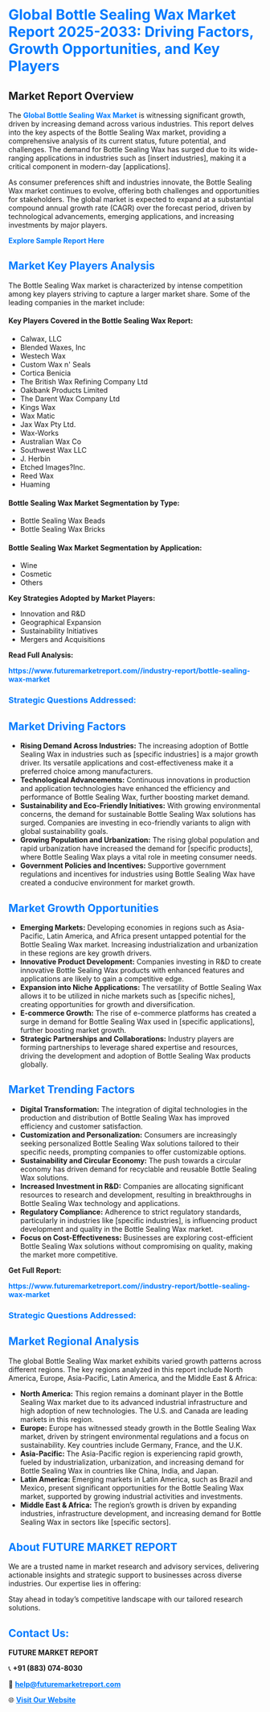 <h1 style="color: #007BFF;">Global Bottle Sealing Wax Market Report 2025-2033: Driving Factors, Growth Opportunities, and Key Players</h1>

<section id="overview">
<h2>Market Report Overview</h2>
<p>The <a href="https://www.futuremarketreport.com//industry-report/bottle-sealing-wax-market" style="color: #007BFF; text-decoration: none;"><strong>Global Bottle Sealing Wax Market</strong></a> is witnessing significant growth, driven by increasing demand across various industries. This report delves into the key aspects of the Bottle Sealing Wax market, providing a comprehensive analysis of its current status, future potential, and challenges. The demand for Bottle Sealing Wax has surged due to its wide-ranging applications in industries such as [insert industries], making it a critical component in modern-day [applications].</p>
<p>As consumer preferences shift and industries innovate, the Bottle Sealing Wax market continues to evolve, offering both challenges and opportunities for stakeholders. The global market is expected to expand at a substantial compound annual growth rate (CAGR) over the forecast period, driven by technological advancements, emerging applications, and increasing investments by major players.</p>
</section>

<section id="overview">
<p><a href="https://www.futuremarketreport.com//request-sample/reportId=85710" style="color: #007BFF; text-decoration: none;"><strong>Explore Sample Report Here</strong></a></p>
</section>

<section id="key-players">
<h2 style="color: #007BFF;">Market Key Players Analysis</h2>
<p>The Bottle Sealing Wax market is characterized by intense competition among key players striving to capture a larger market share. Some of the leading companies in the market include:</p>
<h4>Key Players Covered in the Bottle Sealing Wax Report:</h4>
<ul><li>Calwax, LLC</li><li>Blended Waxes, Inc</li><li>Westech Wax</li><li>Custom Wax n&#039; Seals</li><li>Cortica Benicia</li><li>The British Wax Refining Company Ltd</li><li>Oakbank Products Limited</li><li>The Darent Wax Company Ltd</li><li>Kings Wax</li><li>Wax Matic</li><li>Jax Wax Pty Ltd.</li><li>Wax-Works</li><li>Australian Wax Co</li><li>Southwest Wax LLC</li><li>J. Herbin</li><li>Etched Images?Inc.</li><li>Reed Wax</li><li>Huaming</li></ul>
<h4>Bottle Sealing Wax Market Segmentation by Type:</h4>
<ul><li>Bottle Sealing Wax Beads</li><li>Bottle Sealing Wax Bricks</li></ul>

<h4>Bottle Sealing Wax Market Segmentation by Application:</h4>
<ul><li>Wine</li><li>Cosmetic</li><li>Others</li></ul>
<p><strong>Key Strategies Adopted by Market Players:</strong></p>
<ul>
<li>Innovation and R&D</li>
<li>Geographical Expansion</li>
<li>Sustainability Initiatives</li>
<li>Mergers and Acquisitions</li>
</ul>
</section>

<section>
<p><strong>Read Full Analysis: </strong></p><a href="https://www.futuremarketreport.com//industry-report/bottle-sealing-wax-market" style="color: #007BFF; text-decoration: none;"><strong>https://www.futuremarketreport.com//industry-report/bottle-sealing-wax-market</strong></a>
<h3 style="color: #007BFF;">Strategic Questions Addressed:</h3>
</section>

<section id="driving-factors">
<h2 style="color: #007BFF;">Market Driving Factors</h2>
<ul>
<li><strong>Rising Demand Across Industries:</strong> The increasing adoption of Bottle Sealing Wax in industries such as [specific industries] is a major growth driver. Its versatile applications and cost-effectiveness make it a preferred choice among manufacturers.</li>
<li><strong>Technological Advancements:</strong> Continuous innovations in production and application technologies have enhanced the efficiency and performance of Bottle Sealing Wax, further boosting market demand.</li>
<li><strong>Sustainability and Eco-Friendly Initiatives:</strong> With growing environmental concerns, the demand for sustainable Bottle Sealing Wax solutions has surged. Companies are investing in eco-friendly variants to align with global sustainability goals.</li>
<li><strong>Growing Population and Urbanization:</strong> The rising global population and rapid urbanization have increased the demand for [specific products], where Bottle Sealing Wax plays a vital role in meeting consumer needs.</li>
<li><strong>Government Policies and Incentives:</strong> Supportive government regulations and incentives for industries using Bottle Sealing Wax have created a conducive environment for market growth.</li>
</ul>
</section>

<section id="growth-opportunities">
<h2 style="color: #007BFF;">Market Growth Opportunities</h2>
<ul>
<li><strong>Emerging Markets:</strong> Developing economies in regions such as Asia-Pacific, Latin America, and Africa present untapped potential for the Bottle Sealing Wax market. Increasing industrialization and urbanization in these regions are key growth drivers.</li>
<li><strong>Innovative Product Development:</strong> Companies investing in R&D to create innovative Bottle Sealing Wax products with enhanced features and applications are likely to gain a competitive edge.</li>
<li><strong>Expansion into Niche Applications:</strong> The versatility of Bottle Sealing Wax allows it to be utilized in niche markets such as [specific niches], creating opportunities for growth and diversification.</li>
<li><strong>E-commerce Growth:</strong> The rise of e-commerce platforms has created a surge in demand for Bottle Sealing Wax used in [specific applications], further boosting market growth.</li>
<li><strong>Strategic Partnerships and Collaborations:</strong> Industry players are forming partnerships to leverage shared expertise and resources, driving the development and adoption of Bottle Sealing Wax products globally.</li>
</ul>
</section>

<section id="trending-factors">
<h2 style="color: #007BFF;">Market Trending Factors</h2>
<ul>
<li><strong>Digital Transformation:</strong> The integration of digital technologies in the production and distribution of Bottle Sealing Wax has improved efficiency and customer satisfaction.</li>
<li><strong>Customization and Personalization:</strong> Consumers are increasingly seeking personalized Bottle Sealing Wax solutions tailored to their specific needs, prompting companies to offer customizable options.</li>
<li><strong>Sustainability and Circular Economy:</strong> The push towards a circular economy has driven demand for recyclable and reusable Bottle Sealing Wax solutions.</li>
<li><strong>Increased Investment in R&D:</strong> Companies are allocating significant resources to research and development, resulting in breakthroughs in Bottle Sealing Wax technology and applications.</li>
<li><strong>Regulatory Compliance:</strong> Adherence to strict regulatory standards, particularly in industries like [specific industries], is influencing product development and quality in the Bottle Sealing Wax market.</li>
<li><strong>Focus on Cost-Effectiveness:</strong> Businesses are exploring cost-efficient Bottle Sealing Wax solutions without compromising on quality, making the market more competitive.</li>
</ul>
</section>

<section>
<p><strong>Get Full Report: </strong></p><a href="https://www.futuremarketreport.com//industry-report/bottle-sealing-wax-market" style="color: #007BFF; text-decoration: none;"><strong>https://www.futuremarketreport.com//industry-report/bottle-sealing-wax-market</strong></a>
<h3 style="color: #007BFF;">Strategic Questions Addressed:</h3>
</section>


<section id="regional-analysis">
<h2 style="color: #007BFF;">Market Regional Analysis</h2>
<p>The global Bottle Sealing Wax market exhibits varied growth patterns across different regions. The key regions analyzed in this report include North America, Europe, Asia-Pacific, Latin America, and the Middle East & Africa:</p>
<ul>
<li><strong>North America:</strong> This region remains a dominant player in the Bottle Sealing Wax market due to its advanced industrial infrastructure and high adoption of new technologies. The U.S. and Canada are leading markets in this region.</li>
<li><strong>Europe:</strong> Europe has witnessed steady growth in the Bottle Sealing Wax market, driven by stringent environmental regulations and a focus on sustainability. Key countries include Germany, France, and the U.K.</li>
<li><strong>Asia-Pacific:</strong> The Asia-Pacific region is experiencing rapid growth, fueled by industrialization, urbanization, and increasing demand for Bottle Sealing Wax in countries like China, India, and Japan.</li>
<li><strong>Latin America:</strong> Emerging markets in Latin America, such as Brazil and Mexico, present significant opportunities for the Bottle Sealing Wax market, supported by growing industrial activities and investments.</li>
<li><strong>Middle East & Africa:</strong> The region’s growth is driven by expanding industries, infrastructure development, and increasing demand for Bottle Sealing Wax in sectors like [specific sectors].</li>
</ul>
</section>

<footer>
<h2 style="color: #007BFF;">About FUTURE MARKET REPORT</h2>
<p>We are a trusted name in market research and advisory services, delivering actionable insights and strategic support to businesses across diverse industries. Our expertise lies in offering:</p>

<p>Stay ahead in today’s competitive landscape with our tailored research solutions.</p>

<h2 style="color: #007BFF;">Contact Us:</h2>
<p><strong>FUTURE MARKET REPORT</strong></p>
<p>📞 <strong>+91 (883) 074-8030</strong></p>
<p>📧 <strong><a href="mailto:help@futuremarketreport.com" style="color: #007BFF;">help@futuremarketreport.com</a></strong></p>
<p>🌐 <strong><a href="https://www.futuremarketreport.com/" style="color: #007BFF;">Visit Our Website</a></strong></p>
</footer>